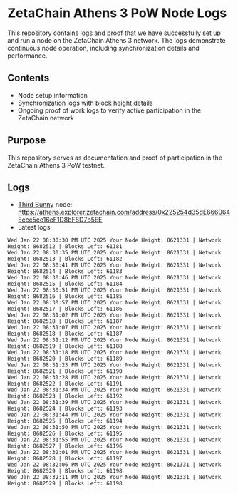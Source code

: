 # ZetaChain Athens 3 PoW Node Logs
This repository contains logs and proof that we have successfully set up and run a node on the ZetaChain Athens 3 network. The logs demonstrate continuous node operation, including synchronization details and performance.

## Contents
- Node setup information
- Synchronization logs with block height details
- Ongoing proof of work logs to verify active participation in the ZetaChain network

## Purpose
This repository serves as documentation and proof of participation in the ZetaChain Athens 3 PoW testnet.

## Logs

- [Third Bunny](https://thirdbunny.xyz/) node: https://athens.explorer.zetachain.com/address/0x225254d35dE666064Eccc5ce16eF1D8bF8D7b5EE
- Latest logs:
```
Wed Jan 22 08:30:30 PM UTC 2025 Your Node Height: 8621331 | Network Height: 8682512 | Blocks Left: 61181
Wed Jan 22 08:30:35 PM UTC 2025 Your Node Height: 8621331 | Network Height: 8682513 | Blocks Left: 61182
Wed Jan 22 08:30:41 PM UTC 2025 Your Node Height: 8621331 | Network Height: 8682514 | Blocks Left: 61183
Wed Jan 22 08:30:46 PM UTC 2025 Your Node Height: 8621331 | Network Height: 8682515 | Blocks Left: 61184
Wed Jan 22 08:30:51 PM UTC 2025 Your Node Height: 8621331 | Network Height: 8682516 | Blocks Left: 61185
Wed Jan 22 08:30:57 PM UTC 2025 Your Node Height: 8621331 | Network Height: 8682517 | Blocks Left: 61186
Wed Jan 22 08:31:02 PM UTC 2025 Your Node Height: 8621331 | Network Height: 8682518 | Blocks Left: 61187
Wed Jan 22 08:31:07 PM UTC 2025 Your Node Height: 8621331 | Network Height: 8682518 | Blocks Left: 61187
Wed Jan 22 08:31:12 PM UTC 2025 Your Node Height: 8621331 | Network Height: 8682519 | Blocks Left: 61188
Wed Jan 22 08:31:18 PM UTC 2025 Your Node Height: 8621331 | Network Height: 8682520 | Blocks Left: 61189
Wed Jan 22 08:31:23 PM UTC 2025 Your Node Height: 8621331 | Network Height: 8682521 | Blocks Left: 61190
Wed Jan 22 08:31:28 PM UTC 2025 Your Node Height: 8621331 | Network Height: 8682522 | Blocks Left: 61191
Wed Jan 22 08:31:34 PM UTC 2025 Your Node Height: 8621331 | Network Height: 8682523 | Blocks Left: 61192
Wed Jan 22 08:31:39 PM UTC 2025 Your Node Height: 8621331 | Network Height: 8682524 | Blocks Left: 61193
Wed Jan 22 08:31:44 PM UTC 2025 Your Node Height: 8621331 | Network Height: 8682525 | Blocks Left: 61194
Wed Jan 22 08:31:50 PM UTC 2025 Your Node Height: 8621331 | Network Height: 8682526 | Blocks Left: 61195
Wed Jan 22 08:31:55 PM UTC 2025 Your Node Height: 8621331 | Network Height: 8682527 | Blocks Left: 61196
Wed Jan 22 08:32:01 PM UTC 2025 Your Node Height: 8621331 | Network Height: 8682528 | Blocks Left: 61197
Wed Jan 22 08:32:06 PM UTC 2025 Your Node Height: 8621331 | Network Height: 8682529 | Blocks Left: 61198
Wed Jan 22 08:32:11 PM UTC 2025 Your Node Height: 8621331 | Network Height: 8682529 | Blocks Left: 61198
```
